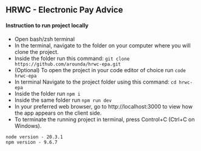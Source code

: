 ## HRWC - Electronic Pay Advice

#### Instruction to run project locally

* Open bash/zsh terminal
* In the terminal, navigate to the folder on your computer where you will clone the project.
* Inside the folder run this command: ```git clone https://github.com/arounda/hrwc-epa.git```
* (Optional) To open the project in your code editor of choice run ```code hrwc-epa```
* In terminal Navigate to the project folder using this command: ```cd hrwc-epa```
* Inside the folder run ```npm i```
* Inside the same folder run ```npm run dev```
* In your preferred web browser, go to http://localhost:3000 to view how the app appears on the client side.
* To terminate the running project in terminal, press Control+C (Ctrl+C on Windows).
 

`node version - 20.3.1`\
`npm version - 9.6.7`

